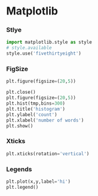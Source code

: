 # Matplotlib

### Stlye 

```py 
import matplotlib.style as style
# style.available
style.use('fivethirtyeight')
```

### FigSize

```py
plt.figure(figsize=(20,5))
```

```py
plt.close()
plt.figure(figsize=(20,5))
plt.hist(tmp,bins=300)
plt.title('histogram')
plt.ylabel('count')
plt.xlabel('number of words')
plt.show()
```

### Xticks 

```py 
plt.xticks(rotation='vertical')
```

### Legends 

```py 
plt.plot(x,y,label='hi')
plt.legend()
```
